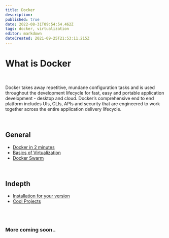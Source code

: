 ```yaml
---
title: Docker
description: 
published: true
date: 2022-08-31T09:54:54.462Z
tags: docker, virtualization
editor: markdown
dateCreated: 2021-09-25T21:53:11.215Z
---
```


# What is Docker

</br>

Docker takes away repetitive, mundane configuration tasks and is used throughout the development lifecycle for fast, easy and portable application development - desktop and cloud. Docker’s comprehensive end to end platform includes UIs, CLIs, APIs and security that are engineered to work together across the entire application delivery lifecycle.


</br>

## General

- [Docker in 2 minutes](/manuals/docker/docker-in-2-minutes)
- [Basics of Virtualization](/manuals/docker/basics)
- [Docker Swarm](/manuals/docker/swarm)

</br>

## Indepth

- [Installation for your version](/manuals/docker/installation)
- [Cool Projects](/manuals/docker/cool-projects)

<br />
<br />

### More coming soon..
